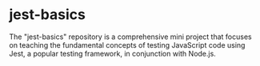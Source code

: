 # jest-basics
The "jest-basics" repository is a comprehensive mini project that focuses on teaching the fundamental concepts of testing JavaScript code using Jest, a popular testing framework, in conjunction with Node.js.
